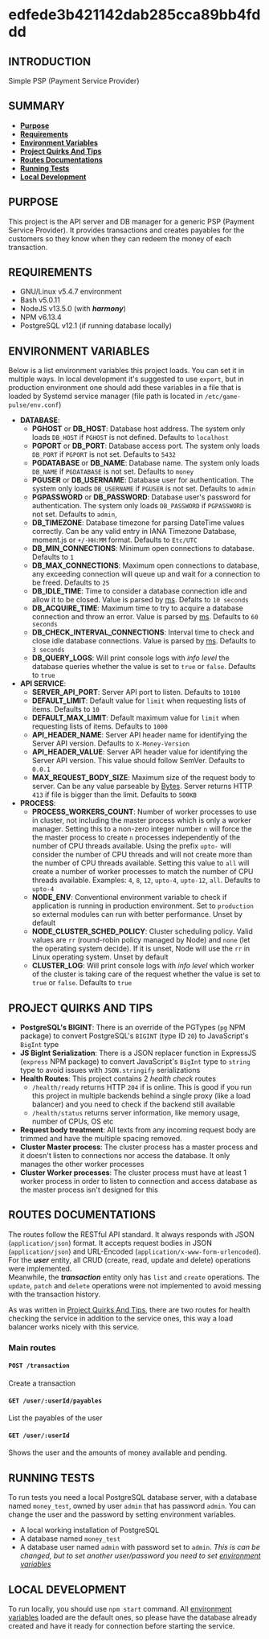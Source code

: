 # edfede3b421142dab285cca89bb4fddd


## **INTRODUCTION**
Simple PSP (Payment Service Provider)


## **SUMMARY**
-   [**Purpose**](#purpose)
-   [**Requirements**](#requirements)
-   [**Environment Variables**](#environment-variables)
-   [**Project Quirks And Tips**](#project-quirks-and-tips)
-   [**Routes Documentations**](#routes-documentations)
-   [**Running Tests**](#running-tests)
-   [**Local Development**](#local-development)


## **PURPOSE**
This project is the API server and DB manager for a generic PSP (Payment Service Provider). It provides transactions and creates
payables for the customers so they know when they can redeem the money of each transaction.


## **REQUIREMENTS**
-   GNU/Linux v5.4.7 environment
-   Bash v5.0.11
-   NodeJS v13.5.0 (with **_harmony_**)
-   NPM v6.13.4
-   PostgreSQL v12.1 (if running database locally)


## **ENVIRONMENT VARIABLES**
Below is a list environment variables this project loads. You can set it in multiple ways. In local development
it's suggested to use `export`, but in production environment one should add these variables in a file that is
loaded by Systemd service manager (file path is located in `/etc/game-pulse/env.conf`)
-   **DATABASE**:
    -   **PGHOST** or **DB_HOST**: Database host address. The system only loads `DB_HOST` if `PGHOST` is not defined. Defaults to `localhost`
    -   **PGPORT** or **DB_PORT**: Database access port. The system only loads `DB_PORT` if `PGPORT` is not set. Defaults to `5432`
    -   **PGDATABASE** or **DB_NAME**: Database name. The system only loads `DB_NAME` if `PGDATABASE` is not set. Defaults to `money`
    -   **PGUSER** or **DB_USERNAME**: Database user for authentication. The system only loads `DB_USERNAME` if `PGUSER` is not set. Defaults to `admin`
    -   **PGPASSWORD** or **DB_PASSWORD**: Database user's password for authentication. The system only loads `DB_PASSWORD` if `PGPASSWORD` is not set. Defaults to `admin`,
    -   **DB_TIMEZONE**: Database timezone for parsing DateTime values correctly. Can be any valid entry in IANA Timezone Database, moment.js or `+/-HH:MM` format. Defaults to `Etc/UTC`
    -   **DB_MIN_CONNECTIONS**: Minimum open connections to database. Defaults to `1`
    -   **DB_MAX_CONNECTIONS**: Maximum open connections to database, any exceeding connection will queue up and wait for a connection to be freed. Defaults to `25`
    -   **DB_IDLE_TIME**: Time to consider a database connection idle and allow it to be closed. Value is parsed by [ms](https://www.npmjs.com/package/ms). Defalts to `10 seconds`
    -   **DB_ACQUIRE_TIME**: Maximum time to try to acquire a database connection and throw an error. Value is parsed by [ms](https://www.npmjs.com/package/ms). Defaults to `60 seconds`
    -   **DB_CHECK_INTERVAL_CONNECTIONS**: Interval time to check and close idle database connections. Value is parsed by [ms](https://www.npmjs.com/package/ms). Defaults to `3 seconds`
    -   **DB_QUERY_LOGS**: Will print console logs with _info level_ the database queries whether the value is set to `true` or `false`. Defaults to `true`
-   **API SERVICE**:
    -   **SERVER_API_PORT**: Server API port to listen. Defaults to `10100`
    -   **DEFAULT_LIMIT**: Default value for `limit` when requesting lists of items. Defaults to `10`
    -   **DEFAULT_MAX_LIMIT**: Default maximum value for `limit` when requesting lists of items. Defaults to `1000`
    -   **API_HEADER_NAME**: Server API header name for identifying the Server API version. Defaults to `X-Money-Version`
    -   **API_HEADER_VALUE**: Server API header value for identifying the Server API version. This value should follow SemVer. Defaults to `0.0.1`
    -   **MAX_REQUEST_BODY_SIZE**: Maximum size of the request body to server. Can be any value parseable by [Bytes](https://www.npmjs.com/package/bytes). Server returns HTTP `413` if file is bigger than the limit. Defaults to `500KB`
-   **PROCESS**:
    -   **PROCESS_WORKERS_COUNT**: Number of worker processes to use in cluster, not including the master process which is only a worker manager. Setting this to a non-zero integer number `n` will force the the master process to create `n` processes independently of the number of CPU threads available. Using the prefix `upto-` will consider the number of CPU threads and will not create more than the number of CPU threads available. Setting this value to `all` will create a number of worker processes to match the number of CPU threads available. Examples: `4`, `8`, `12`, `upto-4`, `upto-12`, `all`. Defaults to `upto-4`
    -   **NODE_ENV**: Conventional environment variable to check if application is running in production environment. Set to `production` so external modules can run with better performance. Unset by default
    -   **NODE_CLUSTER_SCHED_POLICY**: Cluster scheduling policy. Valid values are `rr` (round-robin policy managed by Node) and `none` (let the operating system decide). If it is unset, Node will use the `rr` in Linux operating system. Unset by default
    -   **CLUSTER_LOG**: Will print console logs with _info level_ which worker of the cluster is taking care of the request whether the value is set to `true` or `false`. Defaults to `true`


## **PROJECT QUIRKS AND TIPS**
-   **PostgreSQL's BIGINT**: There is an override of the PGTypes (`pg` NPM package) to convert PostgreSQL's `BIGINT` (type ID `20`) to JavaScript's `BigInt` type
-   **JS BigInt Serialization**: There is a JSON replacer function in ExpressJS (`express` NPM package) to convert JavaScript's `BigInt` type to `string` type to avoid issues with `JSON.stringify` serializations
-   **Health Routes**: This project contains 2 _health check_ routes
    -   `/health/ready` returns HTTP `204` if is online. This is good if you run this project in multiple backends behind a single proxy (like a load balancer) and you need to check if the backend still available
    -   `/health/status` returns server information, like memory usage, number of CPUs, OS etc
-   **Request body treatment**: All texts from any incoming request body are trimmed and have the multiple spacing removed.
-   **Cluster Master process**: The cluster process has a master process and it doesn't listen to connections nor access the database. It only manages the other worker processes
-   **Cluster Worker processes**: The cluster process must have at least 1 worker process in order to listen to connection and access database as the master process isn't designed for this


## **ROUTES DOCUMENTATIONS**
The routes follow the RESTful API standard. It always responds with JSON (`application/json`) format. It accepts request bodies in JSON (`application/json`) and URL-Encoded (`application/x-www-form-urlencoded`).  
For the **_user_** entity, all CRUD (create, read, update and delete) operations were implemented.  
Meanwhile, the **_transaction_** entity only has `list` and `create` operations. The `update`, `patch` and `delete` operations were not implemented to avoid messing with the transaction history.

As was written in [Project Quirks And Tips](#project-quirks-and-tips), there are two routes for health checking the service in addition to the service ones, this way a load balancer works nicely with this service.


### Main routes
#### `POST /transaction`
Create a transaction

#### `GET /user/:userId/payables`
List the payables of the user

#### `GET /user/:userId`
Shows the user and the amounts of money available and pending.


## **RUNNING TESTS**
To run tests you need a local PostgreSQL database server, with a database named `money_test`, owned by user `admin` that has password `admin`. You can change the user and the password by setting environment variables.
-   A local working installation of PostgreSQL
-   A database named `money_test`
-   A database user named `admin` with password set to `admin`. _This is can be changed, but to set another user/password you need to set [environment variables](#environment-variables)_


## **LOCAL DEVELOPMENT**
To run locally, you should use `npm start` command. All [environment variables](#environment-variables) loaded are the default ones,
so please have the database already created and have it ready for connection before starting the service.

